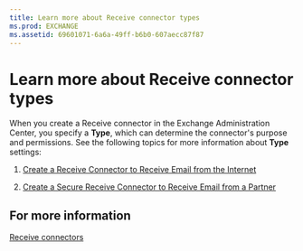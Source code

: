 ```yaml
---
title: Learn more about Receive connector types
ms.prod: EXCHANGE
ms.assetid: 69601071-6a6a-49ff-b6b0-607aecc87f87
---
```



# Learn more about Receive connector types

When you create a Receive connector in the Exchange Administration Center, you specify a **Type**, which can determine the connector's purpose and permissions. See the following topics for more information about **Type** settings:
  
    
    


1.  [Create a Receive Connector to Receive Email from the Internet](http://technet.microsoft.com/library/534bbd32-a0db-4d50-9579-4933b156d7b3.aspx)
    
  
2.  [Create a Secure Receive Connector to Receive Email from a Partner](http://technet.microsoft.com/library/06aa692c-7940-4a14-a722-058c47440f85.aspx)
    
  

## For more information

 [Receive connectors](receive-connectors.md)
  
    
    

